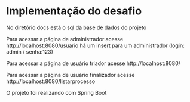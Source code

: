 # Implementação do desafio

No diretório docs está o sql da base de dados do projeto

Para acessar a página de administrador acesse http://localhost:8080/usuario
há um insert para um administrador (login: admin / senha:123)

Para acessar a página de usuário triador acesse http://localhost:8080/

Para acessar a página de usuário finalizador acesse http://localhost:8080/listarprocesso

O projeto foi realizando com Spring Boot


